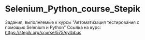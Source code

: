 # Selenium_Python_course_Stepik
Задания, выполняемые к курсы "Автоматизация тестирования с помощью Selenium и Python"
Ссылка на курс: https://stepik.org/course/575/syllabus
